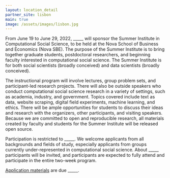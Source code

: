 ```yaml
---
layout: location_detail
partner_site: lisbon
main: true
image: /assets/images/lisbon.jpg
---
```


From June 19 to June 29, 2022, \_\_\_\_\_ will sponsor the Summer Institute in Computational Social Science, to be held at the Nova School of Business and Economics (Nova SBE). The purpose of the Summer Institute is to bring together graduate students, postdoctoral researchers, and beginning faculty interested in computational social science. The Summer Institute is for both social scientists (broadly conceived) and data scientists (broadly conceived).

The instructional program will involve lectures, group problem sets, and participant-led research projects. There will also be outside speakers who conduct computational social science research in a variety of settings, such as academia, industry, and government. Topics covered include text as data, website scraping, digital field experiments, machine learning, and ethics. There will be ample opportunities for students to discuss their ideas and research with the organizers, other participants, and visiting speakers. Because we are committed to open and reproducible research, all materials created by faculty and students for the Summer Institute will be released open source.

Participation is restricted to \_\_\_\_\_. We welcome applicants from all backgrounds and fields of study, especially applicants from groups currently under-represented in computational social science. About \_\_\_\_\_ participants will be invited, and participants are expected to fully attend and participate in the entire two-week program.

[Application materials](https://compsocialscience.github.io/summer-institute/2022/lisbon/apply) are due \_\_\_\_\_.
